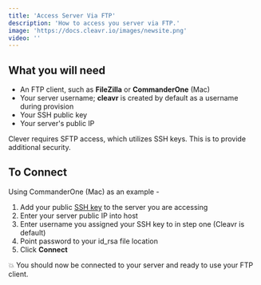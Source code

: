 ```yaml
---
title: 'Access Server Via FTP'
description: 'How to access you server via FTP.'
image: 'https://docs.cleavr.io/images/newsite.png'
video: ''
---
```


## What you will need

- An FTP client, such as **FileZilla** or **CommanderOne** (Mac)
- Your server username; **cleavr** is created by default as a username during provision
- Your SSH public key
- Your server's public IP

<base-info>
Clever requires SFTP access, which utilizes SSH keys. This is to provide additional security. 
</base-info>

## To Connect

Using CommanderOne (Mac) as an example - 

1. Add your public [SSH key](/ssh-keys) to the server you are accessing
2. Enter your server public IP into host
3. Enter username you assigned your SSH key to in step one (Cleavr is default)
4. Point password to your id_rsa file location
5. Click **Connect**

💥 You should now be connected to your server and ready to use your FTP client. 
